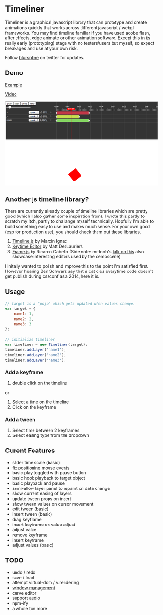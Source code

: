 # Timeliner

Timeliner is a graphical javascript library that can prototype and create animations quickly that works across different javascript / webgl frameworks. You may find timeline familiar if you have used adobe flash, after effects, edge animate or other animation software. Except this in its really early (prototyping) stage with no testers/users but myself, so expect breakages and use at your own risk.

Follow [blurspline](https://twitter.com/blurspline) on twitter for updates.

## Demo
[Example](http://zz85.github.io/timeliner/test.html)

[Video](https://plus.google.com/117614030945250277079/posts/BiWe8Z7nHdk?pid=6086039289973564578&oid=117614030945250277079)

![screenshot](screenshot.png)

## Another js timeline library?

There are currently already couple of timeline libraries which are pretty good (which I also gather some inspiration from). I wrote this partly to scratch my itch, partly to challange myself technically. Hopfully I'm able to build something easy to use and makes much sense. For your own good (esp for production use), you should check them out these libraries.

1. [Timeline.js](https://github.com/vorg/timeline.js) by Marcin Ignac
2. [Keytime Editor](https://github.com/mattdesl/keytime-editor/) by Matt DesLauriers
3. [Frame.js](https://github.com/mrdoob/frame.js/) by Ricardo Cabello
(Side note: mrdoob's [talk on this](http://2013.jsconf.asia/blog/2013/11/8/jsconfasia-2013-mrdoob-ricardo-cabello-framejs) also showcase interesting editors used by the demoscene)

I initally wanted to polish and improve this to the point I'm satisfied first. However hearing Ben Schwarz say that a cat dies everytime code doesn't get publish during cssconf asia 2014, here it is.

## Usage

```js
// target is a "pojo" which gets updated when values change.
var target = {
	name1: 1,
	name2: 2,
	name3: 3
};

// initialize timeliner
var timeliner = new Timeliner(target);
timeliner.addLayer('name1');
timeliner.addLayer('name2');
timeliner.addLayer('name3');
```

### Add a keyframe

1. double click on the timeline

or

1. Select a time on the timeline
2. Click on the keyframe

### Add a tween
1. Select time between 2 keyframes
2. Select easing type from the dropdown

## Curent Features
- slider time scale (basic)
- fix positioning mouse events
- basic play toggled with pause button
- basic hook playback to target object
- basic playback and pause
- semi-allow layer panel to repaint on data change
- show current easing of layers
- update tween props on insert
- show tween values on cursor movement
- edit tween (basic)
- insert tween (basic)
- drag keyframe
- insert keyframe on value adjust
- adjust value
- remove keyframe
- insert keyframe
- adjust values (basic)

## TODO
- undo / redo
- save / load
- attempt virtual-dom / v.rendering
- [window management](http://codepen.io/zz85/pen/gbOoVP)
- curve editor
- support audio
- npm-ify
- a whole ton more
